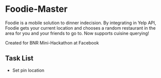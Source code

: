 # Foodie-Master

Foodie is a mobile solution to dinner indecision. By integrating in Yelp API, Foodie gets your current location and chooses a random restaurant in the area for you and your friends to go to.
Now supports cuisine querying!

Created for BNR Mini-Hackathon at Facebook

## Task List
- Set pin location
